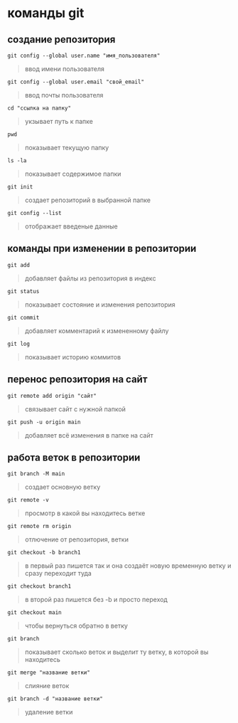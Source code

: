 # команды git 
## создание репозитория 
`git config --global user.name "имя_пользователя"`
>ввод имени пользователя 
```
git config --global user.email "свой_email"
```
>ввод почты пользователя
```
cd "ссылка на папку"
```
>укзывает путь к папке
```
pwd
```
>показывает текущую папку
```
ls -la
```
>показывает содержимое папки
```
git init
```
>создает репозиторий в выбранной папке
```
git config --list
```
>отображает введеные данные
## команды при изменении в репозитории
```
git add
```
>добавляет файлы из репозитория в индекс
```
git status
```
>показывает состояние и изменения репозитория
```
git commit
```
>добавляет комментарий к измененному файлу
```
git log
```
>показывает историю коммитов
## перенос репозитория на сайт
```
git remote add origin "сайт"
```
>связывает сайт с нужной папкой 
```
git push -u origin main
```
>добавляет всё изменения в папке на сайт
## работа веток в репозитории
```
git branch -M main
```
>создает основную ветку
```
git remote -v
```
>просмотр в какой вы находитесь ветке 
```
git remote rm origin
```
>отлючение от репозитория, ветки
```
git checkout -b branch1
```
>в первый раз пишется так и она создаёт новую временную ветку и сразу переходит туда
```
git checkout branch1
```
>в второй раз пишется без -b и просто переход 
```
git checkout main
```
>чтобы вернуться обратно в ветку
```
git branch
```
>показывает сколько веток и выделит ту ветку, в которой вы находитесь
```
git merge "название ветки"
```
>слияние веток
```
git branch -d "название ветки"
```
>удаление ветки
